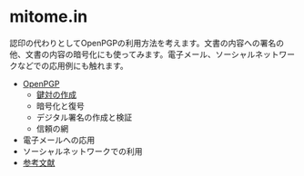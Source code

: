 # mitome.in
認印の代わりとしてOpenPGPの利用方法を考えます。文書の内容への署名の他、文書の内容の暗号化にも使ってみます。電子メール、ソーシャルネットワークなどでの応用例にも触れます。

- [OpenPGP](OpenPGP/)
  - [鍵対の作成](OpenPGP/keyPair.html)
  - 暗号化と復号
  - デジタル署名の作成と検証
  - 信頼の網
- 電子メールへの応用
- ソーシャルネットワークでの利用
- [参考文献](references/)

